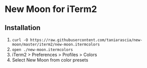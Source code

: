 # New Moon for iTerm2

## Installation

1. `curl -O https://raw.githubusercontent.com/taniarascia/new-moon/master/iterm2/new-moon.itermcolors`
1. `open ./new-moon.itermcolors`
1. iTerm2 > Preferences > Profiles > Colors
1. Select New Moon from color presets
